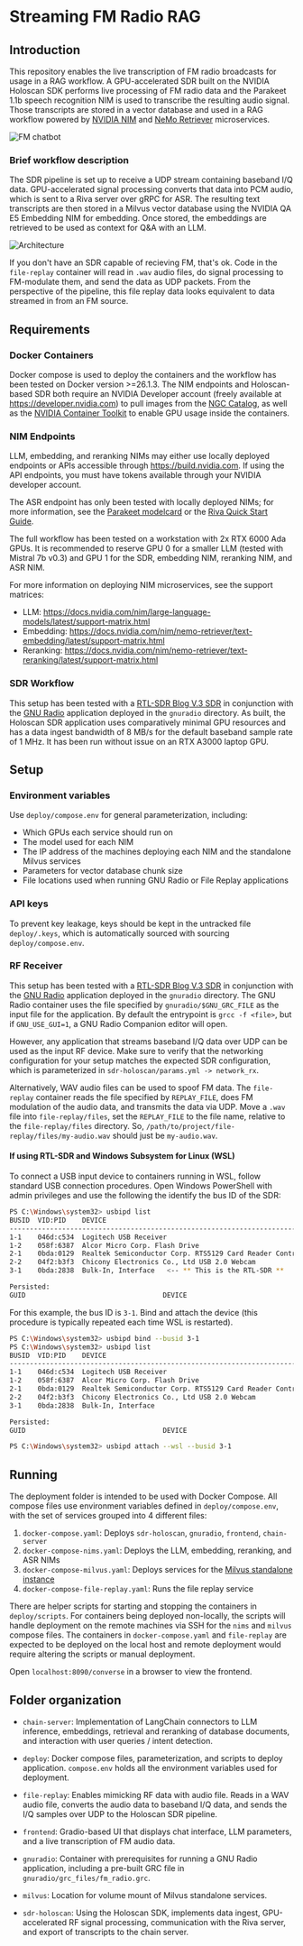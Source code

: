 # Streaming FM Radio RAG
## Introduction
This repository enables the live transcription of FM radio broadcasts for usage in a RAG workflow. A GPU-accelerated SDR built on the NVIDIA Holoscan SDK performs live processing of FM radio data and the Parakeet 1.1b speech recognition NIM is used to transcribe the resulting audio signal. Those transcripts are stored in a vector database and used in a RAG workflow powered by [NVIDIA NIM](https://ai.nvidia.com) and [NeMo Retriever](https://developer.nvidia.com/blog/develop-production-grade-text-retrieval-pipelines-for-rag-with-nvidia-nemo-retriever) microservices.

![FM chatbot](docs/imgs/chatbot.jpg)

### Brief workflow description
The SDR pipeline is set up to receive a UDP stream containing baseband I/Q data. GPU-accelerated signal processing converts that data into PCM audio, which is sent to a Riva server over gRPC for ASR. The resulting text transcripts are then stored in a Milvus vector database using the NVIDIA QA E5 Embedding NIM for embedding. Once stored, the embeddings are retrieved to be used as context for Q&A with an LLM.

![Architecture](docs/imgs/architecture.jpg)

If you don't have an SDR capable of recieving FM, that's ok. Code in the `file-replay` container will read in `.wav` audio files, do signal processing to FM-modulate them, and send the data as UDP packets. From the perspective of the pipeline, this file replay data looks equivalent to data streamed in from an FM source.

## Requirements
### Docker Containers
Docker compose is used to deploy the containers and the workflow has been tested on Docker version >=26.1.3. The NIM endpoints and Holoscan-based SDR both require an NVIDIA Developer account (freely available at https://developer.nvidia.com) to pull images from the [NGC Catalog](https://catalog.ngc.nvidia.com), as well as the [NVIDIA Container Toolkit](https://docs.nvidia.com/datacenter/cloud-native/container-toolkit/latest/install-guide.html) to enable GPU usage inside the containers.

### NIM Endpoints
LLM, embedding, and reranking NIMs may either use locally deployed endpoints or APIs accessible through https://build.nvidia.com. If using the API endpoints, you must have tokens available through your NVIDIA developer account.

The ASR endpoint has only been tested with locally deployed NIMs; for more information, see the [Parakeet modelcard](https://build.nvidia.com/nvidia/parakeet-ctc-1_1b-asr/modelcard) or the [Riva Quick Start Guide](https://docs.nvidia.com/deeplearning/riva/user-guide/docs/quick-start-guide.html).

The full workflow has been tested on a workstation with 2x RTX 6000 Ada GPUs. It is recommended to reserve GPU 0 for a smaller LLM (tested with Mistral 7b v0.3) and GPU 1 for the SDR, embedding NIM, reranking NIM, and ASR NIM.

For more information on deploying NIM microservices, see the support matrices:
- LLM: https://docs.nvidia.com/nim/large-language-models/latest/support-matrix.html
- Embedding: https://docs.nvidia.com/nim/nemo-retriever/text-embedding/latest/support-matrix.html
- Reranking: https://docs.nvidia.com/nim/nemo-retriever/text-reranking/latest/support-matrix.html

### SDR Workflow
This setup has been tested with a [RTL-SDR Blog V.3 SDR](https://www.rtl-sdr.com.rtl-sdr-blog-v-3-dongles-user-guide/) in conjunction with the [GNU Radio](https://www.gnuradio.org/) application deployed in the `gnuradio` directory. As built, the Holoscan SDR application uses comparatively minimal GPU resources and has a data ingest bandwidth of 8 MB/s for the default baseband sample rate of 1 MHz. It has been run without issue on an RTX A3000 laptop GPU.

## Setup
### Environment variables
Use `deploy/compose.env` for general parameterization, including:
- Which GPUs each service should run on
- The model used for each NIM
- The IP address of the machines deploying each NIM and the standalone Milvus services
- Parameters for vector database chunk size
- File locations used when running GNU Radio or File Replay applications

### API keys
To prevent key leakage, keys should be kept in the untracked file `deploy/.keys`, which is automatically sourced with sourcing `deploy/compose.env`.

### RF Receiver
This setup has been tested with a [RTL-SDR Blog V.3 SDR](https://www.rtl-sdr.com.rtl-sdr-blog-v-3-dongles-user-guide/) in conjunction with the [GNU Radio](https://www.gnuradio.org/) application deployed in the `gnuradio` directory. The GNU Radio container uses the file specified by `gnuradio/$GNU_GRC_FILE` as the input file for the application. By default the entrypoint is `grcc -f <file>`, but if `GNU_USE_GUI=1`, a GNU Radio Companion editor will open.

However, any application that streams baseband I/Q data over UDP can be used as the input RF device. Make sure to verify that the networking configuration for your setup matches the expected SDR configuration, which is parameterized in `sdr-holoscan/params.yml -> network_rx`.

Alternatively, WAV audio files can be used to spoof FM data. The `file-replay` container reads the file specified by `REPLAY_FILE`, does FM modulation of the audio data, and transmits the data via UDP. Move a `.wav` file into `file-replay/files`, set the `REPLAY_FILE` to the file name, relative to the `file-replay/files` directory. So, `/path/to/project/file-replay/files/my-audio.wav` should just be `my-audio.wav`.

#### If using RTL-SDR and Windows Subsystem for Linux (WSL)
To connect a USB input device to containers running in WSL, follow standard USB connection procedures. Open Windows PowerShell with admin privileges and use the following the identify the bus ID of the SDR:
```bash
PS C:\Windows\system32> usbipd list
BUSID  VID:PID    DEVICE                                                        STATE
--------------------------------------------------------------------------------------
1-1    046d:c534  Logitech USB Receiver                                         Not shared
1-2    058f:6387  Alcor Micro Corp. Flash Drive                                 Not shared
2-1    0bda:0129  Realtek Semiconductor Corp. RTS5129 Card Reader Controller    Not shared
2-2    04f2:b3f3  Chicony Electronics Co., Ltd USB 2.0 Webcam                   Not shared
3-1    0bda:2838  Bulk-In, Interface   <-- ** This is the RTL-SDR **            Not shared

Persisted:
GUID                                  DEVICE
```
For this example, the bus ID is `3-1`. Bind and attach the device (this procedure is typically repeated each time WSL is restarted).
```bash
PS C:\Windows\system32> usbipd bind --busid 3-1
PS C:\Windows\system32> usbipd list
BUSID  VID:PID    DEVICE                                                        STATE
--------------------------------------------------------------------------------------
1-1    046d:c534  Logitech USB Receiver                                         Not shared
1-2    058f:6387  Alcor Micro Corp. Flash Drive                                 Not shared
2-1    0bda:0129  Realtek Semiconductor Corp. RTS5129 Card Reader Controller    Not shared
2-2    04f2:b3f3  Chicony Electronics Co., Ltd USB 2.0 Webcam                   Not shared
3-1    0bda:2838  Bulk-In, Interface                                            Shared

Persisted:
GUID                                  DEVICE

PS C:\Windows\system32> usbipd attach --wsl --busid 3-1
```

## Running
The deployment folder is intended to be used with Docker Compose. All compose files use environment variables defined in `deploy/compose.env`, with the set of services grouped into 4 different files:
1. `docker-compose.yaml`: Deploys `sdr-holoscan`, `gnuradio`, `frontend`, `chain-server`
2. `docker-compose-nims.yaml`: Deploys the LLM, embedding, reranking, and ASR NIMs
3. `docker-compose-milvus.yaml`: Deploys services for the [Milvus standalone instance](https://milvus.io/docs/install_standalone-docker.md)
4. `docker-compose-file-replay.yaml`: Runs the file replay service

There are helper scripts for starting and stopping the containers in `deploy/scripts`. For containers being deployed non-locally, the scripts will handle deployment on the remote machines via SSH for the `nims` and `milvus` compose files. The containers in `docker-compose.yaml` and `file-replay` are expected to be deployed on the local host and remote deployment would require altering the scripts or manual deployment.

Open `localhost:8090/converse` in a browser to view the frontend.

## Folder organization
- `chain-server`: Implementation of LangChain connectors to LLM inference, embeddings, retrieval and reranking of database documents, and interaction with user queries / intent detection.

- `deploy`: Docker compose files, parameterization, and scripts to deploy application. `compose.env` holds all the environment variables used for deployment.

- `file-replay`: Enables mimicking RF data with audio file. Reads in a WAV audio file, converts the audio data to baseband I/Q data, and sends the I/Q samples over UDP to the Holoscan SDR pipeline.

- `frontend`: Gradio-based UI that displays chat interface, LLM parameters, and a live transcription of FM audio data.

- `gnuradio`: Container with prerequisites for running a GNU Radio application, including a pre-built GRC file in `gnuradio/grc_files/fm_radio.grc`.

- `milvus`: Location for volume mount of Milvus standalone services.

- `sdr-holoscan`: Using the Holoscan SDK, implements data ingest, GPU-accelerated RF signal processing, communication with the Riva server, and export of transcripts to the chain server.